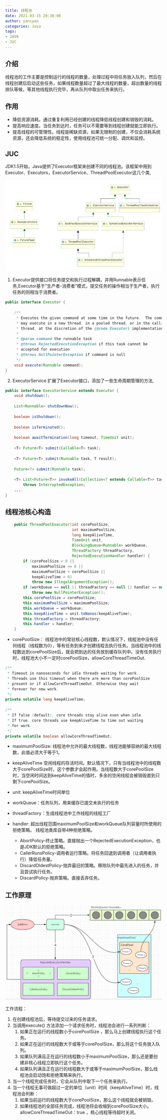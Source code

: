 ```yaml
---
title: 线程池
date: 2021-03-15 20:38:00
author: yancyan
categories: Java
tags:
- JAVA
- JUC
---
```


## 介绍
线程池的工作主要是控制运行的线程的数量，处理过程中将任务放入队列，然后在线程创建后启动这些任务，如果线程数量超过了最大线程的数量，超出数量的线程排队等候，等其他线程执行完毕，再从队列中取出任务来执行。
 

## 作用
- 降低资源消耗。通过重复利用已经创建的线程降低线程创建和销毁的消耗。
- 提高响应速度。当任务到达时，任务可以不需要等到线程创建就能立即执行。
- 提高线程的可管理性。线程是稀缺资源，如果无限制的创建，不仅会消耗系统资源，还会降低系统的稳定性，使用线程池可统一分配、调优和监控。

## JUC
JDK1.5开始，Java提供了Executor框架来创建不同的线程池。该框架中用到Executor、Executors，ExecutorService、ThreadPoolExecutor这几个类,

![](/images/threadpool-juc.png)

1. Executor提供接口将任务提交和执行过程解耦，并用Runnable表示任务,Executor基于”生产者-消费者”模式，提交任务的操作相当于生产者，执行任务的则相当于消费者。
```java
public interface Executor {

    /**
     * Executes the given command at some time in the future.  The command
     * may execute in a new thread, in a pooled thread, or in the calling
     * thread, at the discretion of the {@code Executor} implementation.
     *
     * @param command the runnable task
     * @throws RejectedExecutionException if this task cannot be
     * accepted for execution
     * @throws NullPointerException if command is null
     */
    void execute(Runnable command);
}
```
2. ExecutorService 扩展了Executor接口，添加了一些生命周期管理的方法,

```java
public interface ExecutorService extends Executor {
    void shutdown();

    List<Runnable> shutdownNow();

    boolean isShutdown();

    boolean isTerminated();

    boolean awaitTermination(long timeout, TimeUnit unit);
        
    <T> Future<T> submit(Callable<T> task);
    
    <T> Future<T> submit(Runnable task, T result);
    
    Future<?> submit(Runnable task);

    <T> List<Future<T>> invokeAll(Collection<? extends Callable<T>> tasks)
        throws InterruptedException;
    ....
}
```

## 线程池核心构造

```java
    public ThreadPoolExecutor(int corePoolSize,
                              int maximumPoolSize,
                              long keepAliveTime,
                              TimeUnit unit,
                              BlockingQueue<Runnable> workQueue,
                              ThreadFactory threadFactory,
                              RejectedExecutionHandler handler) {
        if (corePoolSize < 0 ||
            maximumPoolSize <= 0 ||
            maximumPoolSize < corePoolSize ||
            keepAliveTime < 0)
            throw new IllegalArgumentException();
        if (workQueue == null || threadFactory == null || handler == null)
            throw new NullPointerException();
        this.corePoolSize = corePoolSize;
        this.maximumPoolSize = maximumPoolSize;
        this.workQueue = workQueue;
        this.keepAliveTime = unit.toNanos(keepAliveTime);
        this.threadFactory = threadFactory;
        this.handler = handler;
    }
```
- corePoolSize： 线程池中的常驻核心线程数，默认情况下，线程池中没有任何线程（线程数为0），等有任务到来才创建线程去执行任务。当线程池中的线程数达到corePoolSize后，就会把到达的任务放到缓存队列中。没有任务执行时，线程池大小不一定时corePoolSize，allowCoreThreadTimeOut.
```java
/**
 * Timeout in nanoseconds for idle threads waiting for work.
 * Threads use this timeout when there are more than corePoolSize
 * present or if allowCoreThreadTimeOut. Otherwise they wait
 * forever for new work.
 */
private volatile long keepAliveTime;

/**
 * If false (default), core threads stay alive even when idle.
 * If true, core threads use keepAliveTime to time out waiting
 * for work.
 */
private volatile boolean allowCoreThreadTimeOut;
```

- maximumPoolSize: 线程池中允许的最大线程数，线程池能够容纳的最大线程数，此值必须大于等于1。

- keepAliveTime
空闲线程的存活时间。默认情况下，只有当线程池中的线程数大于corePoolSize时，这个参数才会起作用。当线程数大于corePoolSize时，当空闲时间达到keepAliveTime的值时，多余的空闲线程会被销毁直到只剩下corePoolSize。

- unit: keepAliveTime时间单位
- workQueue：任务队列，用来缓存已提交未执行的任务
- threadFactory：生成线程池中工作线程的线程工厂
- handler: 超出线程范围maximumPoolSize和workQueue队列容量时所使用的拒绝策略。 线程池类库自带4种拒绝策略。
    - AbortPolicy-终止策略。直接抛出一个RejectedExecutionException，也是JDK默认的拒绝策略。
    - CallerRunsPolicy-调用者运行策略。将任务回退到调用者（让调用者执行）降低任务量。
    - DiscardOldestPolicy-抛弃最旧的策略。移除队列中最先进入的任务，并且尝试执行任务。
    - DiscardPolicy-抛弃策略。直接丢弃任务。
## 工作原理
![](/images/thread_pool_process.png)

工作流程：
1. 在创建线程池后，等待提交过来的任务请求。
2. 当调用execute() 方法添加一个请求任务时，线程池会进行一系列判断：
    1. 如果正在运行的线程数小于corePoolSize ，那么马上创建线程执行这个任务。
    2. 如果正在运行的线程数大于或等于corePoolSize，那么将这个任务放入队列。
    3. 如果队列满且正在运行的线程数小于maximumPoolSize，那么还是要创建非核心线程立即执行这个任务。
    4. 如果队列满且正在运行的线程数大于或等于maximumPoolSize，那么线程池会启动饱和拒绝策略来执行。
3. 当一个线程完成任务时，它会从队列中取下一个任务来执行。
4. 当一个线程无事可做超过一定的单位（unit）时间（keepAliveTime）时，线程池会判断：
    1. 如果当前运行的线程数大于corePoolSize，那么这个线程就会被销毁。
    2. 如果线程池的全部任务完成，线程池将会收缩到corePoolSize大小。allowCoreThreadTimeOut：true ，核心线程等待超时关闭。
    
 